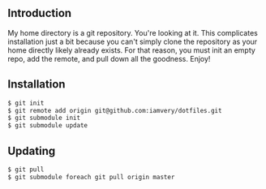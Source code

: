 ## Introduction

My home directory is a git repository. You're looking at it. This complicates installation just a bit because you can't simply clone the repository as your home directly likely already exists. For that reason, you must init an empty repo, add the remote, and pull down all the goodness. Enjoy!

## Installation

```bash
$ git init
$ git remote add origin git@github.com:iamvery/dotfiles.git
$ git submodule init
$ git submodule update
```

## Updating

```bash
$ git pull
$ git submodule foreach git pull origin master
```
